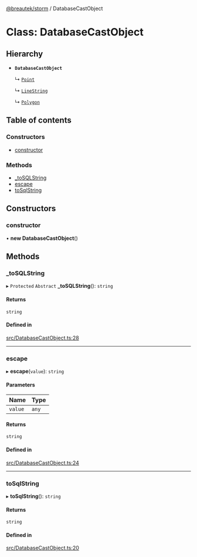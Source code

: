 [@breautek/storm](../README.md) / DatabaseCastObject

# Class: DatabaseCastObject

## Hierarchy

- **`DatabaseCastObject`**

  ↳ [`Point`](Point.md)

  ↳ [`LineString`](LineString.md)

  ↳ [`Polygon`](Polygon.md)

## Table of contents

### Constructors

- [constructor](DatabaseCastObject.md#constructor)

### Methods

- [\_toSQLString](DatabaseCastObject.md#_tosqlstring)
- [escape](DatabaseCastObject.md#escape)
- [toSqlString](DatabaseCastObject.md#tosqlstring)

## Constructors

### constructor

• **new DatabaseCastObject**()

## Methods

### \_toSQLString

▸ `Protected` `Abstract` **_toSQLString**(): `string`

#### Returns

`string`

#### Defined in

[src/DatabaseCastObject.ts:28](https://github.com/breautek/storm/blob/daf9166/src/DatabaseCastObject.ts#L28)

___

### escape

▸ **escape**(`value`): `string`

#### Parameters

| Name | Type |
| :------ | :------ |
| `value` | `any` |

#### Returns

`string`

#### Defined in

[src/DatabaseCastObject.ts:24](https://github.com/breautek/storm/blob/daf9166/src/DatabaseCastObject.ts#L24)

___

### toSqlString

▸ **toSqlString**(): `string`

#### Returns

`string`

#### Defined in

[src/DatabaseCastObject.ts:20](https://github.com/breautek/storm/blob/daf9166/src/DatabaseCastObject.ts#L20)
